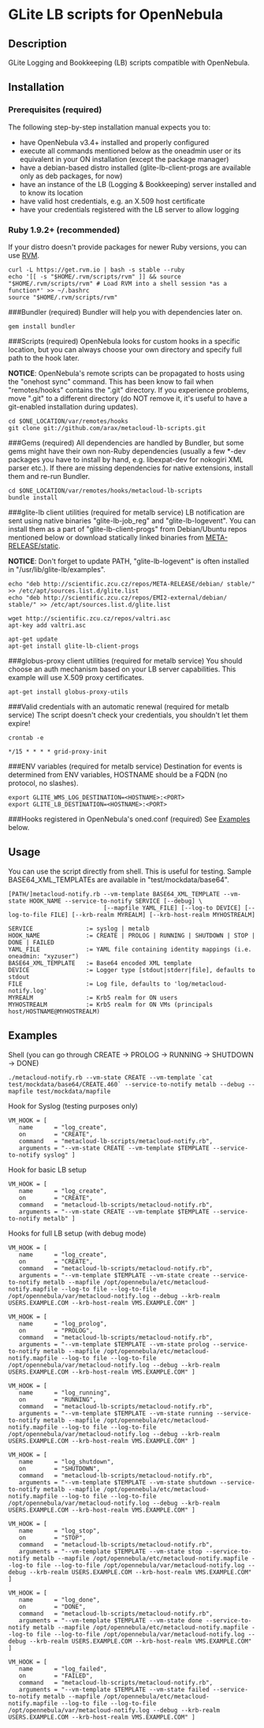 GLite LB scripts for OpenNebula
===============================

Description
-----------
GLite Logging and Bookkeeping (LB) scripts compatible with OpenNebula.

Installation
------------
### Prerequisites (required)
The following step-by-step installation manual expects you to:
* have OpenNebula v3.4+ installed and properly configured
* execute all commands mentioned below as the oneadmin user or
  its equivalent in your ON installation (except the package manager)
* have a debian-based distro installed (glite-lb-client-progs are
  available only as deb packages, for now)
* have an instance of the LB (Logging & Bookkeeping) server
  installed and to know its location
* have valid host credentials, e.g. an X.509 host certificate
* have your credentials registered with the LB server
  to allow logging

### Ruby 1.9.2+ (recommended)
If your distro doesn't provide packages for newer Ruby versions, you can
use [RVM](https://rvm.io/rvm/install/).
~~~
curl -L https://get.rvm.io | bash -s stable --ruby
echo '[[ -s "$HOME/.rvm/scripts/rvm" ]] && source "$HOME/.rvm/scripts/rvm" # Load RVM into a shell session *as a function*' >> ~/.bashrc
source "$HOME/.rvm/scripts/rvm"
~~~ 

###Bundler (required)
Bundler will help you with dependencies later on.
~~~
gem install bundler
~~~

###Scripts (required)
OpenNebula looks for custom hooks in a specific location, but you can always
choose your own directory and specify full path to the hook later.

**NOTICE**: OpenNebula's remote scripts can be propagated to hosts using
the "onehost sync" command. This has been know to fail when "remotes/hooks"
contains the ".git" directory. If you experience problems, move ".git"
to a different directory (do NOT remove it, it's useful to have a git-enabled
installation during updates).
~~~
cd $ONE_LOCATION/var/remotes/hooks
git clone git://github.com/arax/metacloud-lb-scripts.git
~~~

###Gems (required)
All dependencies are handled by Bundler, but some gems might have their own
non-Ruby dependencies (usually a few *-dev packages you have to install by
hand, e.g. libexpat-dev for nokogiri XML parser etc.). If there are missing
dependencies for native extensions, install them and re-run Bundler.
~~~
cd $ONE_LOCATION/var/remotes/hooks/metacloud-lb-scripts
bundle install
~~~

###glite-lb client utilities (required for metalb service)
LB notification are sent using native binaries "glite-lb-job_reg" and
"glite-lb-logevent". You can install them as a part of "glite-lb-client-progs"
from Debian/Ubuntu repos mentioned below or download statically linked
binaries from [META-RELEASE/static](http://scientific.zcu.cz/repos/META-RELEASE/static/).

**NOTICE**: Don't forget to update PATH, "glite-lb-logevent" is often
installed in "/usr/lib/glite-lb/examples".
~~~
echo "deb http://scientific.zcu.cz/repos/META-RELEASE/debian/ stable/" >> /etc/apt/sources.list.d/glite.list
echo "deb http://scientific.zcu.cz/repos/EMI2-external/debian/ stable/" >> /etc/apt/sources.list.d/glite.list
~~~
~~~
wget http://scientific.zcu.cz/repos/valtri.asc
apt-key add valtri.asc
~~~
~~~
apt-get update
apt-get install glite-lb-client-progs 
~~~

###globus-proxy client utilities (required for metalb service)
You should choose an auth mechanism based on your LB server capabilities.
This example will use X.509 proxy certificates.
~~~
apt-get install globus-proxy-utils
~~~

###Valid credentials with an automatic renewal (required for metalb service)
The script doesn't check your credentials, you shouldn't let them expire!
~~~
crontab -e
~~~
~~~
*/15 * * * * grid-proxy-init
~~~

###ENV variables (required for metalb service)
Destination for events is determined from ENV variables, HOSTNAME should
be a FQDN (no protocol, no slashes).
~~~
export GLITE_WMS_LOG_DESTINATION=<HOSTNAME>:<PORT>
export GLITE_LB_DESTINATION=<HOSTNAME>:<PORT>
~~~

###Hooks registered in OpenNebula's oned.conf (required)
See [Examples](#examples) below.

Usage
-----
You can use the script directly from shell. This is useful for testing.
Sample BASE64_XML_TEMPLATEs are available in "test/mockdata/base64".
~~~
[PATH/]metacloud-notify.rb --vm-template BASE64_XML_TEMPLATE --vm-state HOOK_NAME --service-to-notify SERVICE [--debug] \
                           [--mapfile YAML_FILE] [--log-to DEVICE] [--log-to-file FILE] [--krb-realm MYREALM] [--krb-host-realm MYHOSTREALM]

SERVICE               := syslog | metalb
HOOK_NAME             := CREATE | PROLOG | RUNNING | SHUTDOWN | STOP | DONE | FAILED
YAML_FILE             := YAML file containing identity mappings (i.e. oneadmin: "xyzuser")
BASE64_XML_TEMPLATE   := Base64 encoded XML template
DEVICE                := Logger type [stdout|stderr|file], defaults to stdout
FILE                  := Log file, defaults to 'log/metacloud-notify.log'
MYREALM               := Krb5 realm for ON users
MYHOSTREALM           := Krb5 realm for ON VMs (principals host/HOSTNAME@MYHOSTREALM)
~~~

Examples
--------
Shell (you can go through CREATE -> PROLOG -> RUNNING -> SHUTDOWN -> DONE)
~~~
./metacloud-notify.rb --vm-state CREATE --vm-template `cat test/mockdata/base64/CREATE.460` --service-to-notify metalb --debug --mapfile test/mockdata/mapfile
~~~

Hook for Syslog (testing purposes only)
~~~
VM_HOOK = [
   name      = "log_create",
   on        = "CREATE",
   command   = "metacloud-lb-scripts/metacloud-notify.rb",
   arguments = "--vm-state CREATE --vm-template $TEMPLATE --service-to-notify syslog" ]
~~~

Hook for basic LB setup
~~~
VM_HOOK = [
   name      = "log_create",
   on        = "CREATE",
   command   = "metacloud-lb-scripts/metacloud-notify.rb",
   arguments = "--vm-state CREATE --vm-template $TEMPLATE --service-to-notify metalb" ]
~~~

Hooks for full LB setup (with debug mode)
~~~
VM_HOOK = [
   name      = "log_create",
   on        = "CREATE",
   command   = "metacloud-lb-scripts/metacloud-notify.rb",
   arguments = "--vm-template $TEMPLATE --vm-state create --service-to-notify metalb --mapfile /opt/opennebula/etc/metacloud-notify.mapfile --log-to file --log-to-file /opt/opennebula/var/metacloud-notify.log --debug --krb-realm USERS.EXAMPLE.COM --krb-host-realm VMS.EXAMPLE.COM" ]

VM_HOOK = [
   name      = "log_prolog",
   on        = "PROLOG",
   command   = "metacloud-lb-scripts/metacloud-notify.rb",
   arguments = "--vm-template $TEMPLATE --vm-state prolog --service-to-notify metalb --mapfile /opt/opennebula/etc/metacloud-notify.mapfile --log-to file --log-to-file /opt/opennebula/var/metacloud-notify.log --debug --krb-realm USERS.EXAMPLE.COM --krb-host-realm VMS.EXAMPLE.COM" ]

VM_HOOK = [
   name      = "log_running",
   on        = "RUNNING",
   command   = "metacloud-lb-scripts/metacloud-notify.rb",
   arguments = "--vm-template $TEMPLATE --vm-state running --service-to-notify metalb --mapfile /opt/opennebula/etc/metacloud-notify.mapfile --log-to file --log-to-file /opt/opennebula/var/metacloud-notify.log --debug --krb-realm USERS.EXAMPLE.COM --krb-host-realm VMS.EXAMPLE.COM" ]

VM_HOOK = [
   name      = "log_shutdown",
   on        = "SHUTDOWN",
   command   = "metacloud-lb-scripts/metacloud-notify.rb",
   arguments = "--vm-template $TEMPLATE --vm-state shutdown --service-to-notify metalb --mapfile /opt/opennebula/etc/metacloud-notify.mapfile --log-to file --log-to-file /opt/opennebula/var/metacloud-notify.log --debug --krb-realm USERS.EXAMPLE.COM --krb-host-realm VMS.EXAMPLE.COM" ]

VM_HOOK = [
   name      = "log_stop",
   on        = "STOP",
   command   = "metacloud-lb-scripts/metacloud-notify.rb",
   arguments = "--vm-template $TEMPLATE --vm-state stop --service-to-notify metalb --mapfile /opt/opennebula/etc/metacloud-notify.mapfile --log-to file --log-to-file /opt/opennebula/var/metacloud-notify.log --debug --krb-realm USERS.EXAMPLE.COM --krb-host-realm VMS.EXAMPLE.COM" ]

VM_HOOK = [
   name      = "log_done",
   on        = "DONE",
   command   = "metacloud-lb-scripts/metacloud-notify.rb",
   arguments = "--vm-template $TEMPLATE --vm-state done --service-to-notify metalb --mapfile /opt/opennebula/etc/metacloud-notify.mapfile --log-to file --log-to-file /opt/opennebula/var/metacloud-notify.log --debug --krb-realm USERS.EXAMPLE.COM --krb-host-realm VMS.EXAMPLE.COM" ]

VM_HOOK = [
   name      = "log_failed",
   on        = "FAILED",
   command   = "metacloud-lb-scripts/metacloud-notify.rb",
   arguments = "--vm-template $TEMPLATE --vm-state failed --service-to-notify metalb --mapfile /opt/opennebula/etc/metacloud-notify.mapfile --log-to file --log-to-file /opt/opennebula/var/metacloud-notify.log --debug --krb-realm USERS.EXAMPLE.COM --krb-host-realm VMS.EXAMPLE.COM" ]
~~~
